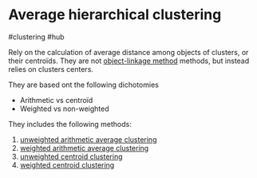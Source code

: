 # Average hierarchical clustering

#clustering #hub

Rely on the calculation of average distance among objects of clusters, or their centroïds.
They are not [object-linkage method](../28) methods, but instead relies
on clusters centers.

They are based ont the following dichotomies
- Arithmetic vs centroïd
- Weighted vs non-weighted

They includes the following methods:
1. [unweighted arithmetic average clustering](../35)
2. [weighted arithmetic average clustering](../36)
3. [unweighted centroid clustering](../37)
4. [weighted centroid clustering](../38)


